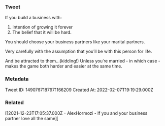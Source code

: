### Tweet
If you build a business with:
1) Intention of growing it forever
2) The belief that it will be hard. 

You should choose your business partners like your marital partners. 

Very carefully with the assumption that you’ll be with this person for life.

And be attracted to them…(kidding!)
Unless you’re married - in which case - makes the game both harder and easier at the same time.

### Metadata
Tweet ID: 1490767187971166209
Created At: 2022-02-07T19:19:29.000Z

### Related
[[2021-12-23T17:05:37.000Z - AlexHormozi - If you and your business partner love all the same]]


